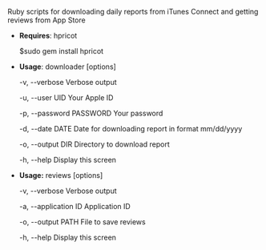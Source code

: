 Ruby scripts for downloading daily reports from iTunes Connect and getting reviews from App Store

- **Requires**: hpricot

    $sudo gem install hpricot

- **Usage**: downloader [options]

    -v, --verbose                    Verbose output

    -u, --user UID                   Your Apple ID

    -p, --password PASSWORD          Your password

    -d, --date DATE                  Date for downloading report in format mm/dd/yyyy

    -o, --output DIR                 Directory to download report

    -h, --help                       Display this screen
    
- **Usage:** reviews [options]

    -v, --verbose                    Verbose output
    
    -a, --application ID             Application ID
    
    -o, --output PATH                File to save reviews
    
    -h, --help                       Display this screen
